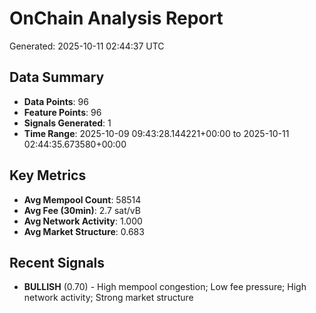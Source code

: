 # OnChain Analysis Report
Generated: 2025-10-11 02:44:37 UTC

## Data Summary
- **Data Points**: 96
- **Feature Points**: 96
- **Signals Generated**: 1
- **Time Range**: 2025-10-09 09:43:28.144221+00:00 to 2025-10-11 02:44:35.673580+00:00

## Key Metrics
- **Avg Mempool Count**: 58514
- **Avg Fee (30min)**: 2.7 sat/vB
- **Avg Network Activity**: 1.000
- **Avg Market Structure**: 0.683

## Recent Signals
- **BULLISH** (0.70) - High mempool congestion; Low fee pressure; High network activity; Strong market structure
